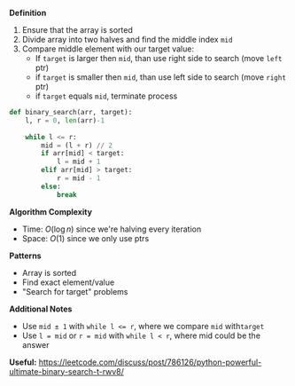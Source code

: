 **Definition**
1. Ensure that the array is sorted
2. Divide array into two halves and find the middle index `mid`
3. Compare middle element with our target value:
	- If `target` is larger then `mid`, than use right side to search (move `left` ptr)
	- if `target` is smaller then `mid`, than use left side to search (move `right` ptr)
	- if `target` equals `mid`, terminate process

```Python
def binary_search(arr, target):
	l, r = 0, len(arr)-1
	
	while l <= r:
		mid = (l + r) // 2
		if arr[mid] < target:
			l = mid + 1
		elif arr[mid] > target:
			r = mid - 1
		else:
			break
```

**Algorithm Complexity**
- Time: $O(\log n)$ since we're halving every iteration
- Space: $O(1)$ since we only use ptrs

**Patterns**
- Array is sorted
- Find exact element/value
- "Search for target" problems

**Additional Notes**
- Use `mid ± 1` with `while l <= r`, where we compare `mid` with`target`
- Use `l = mid` or `r = mid` with `while l < r`, where mid could be the answer

**Useful:**
https://leetcode.com/discuss/post/786126/python-powerful-ultimate-binary-search-t-rwv8/





